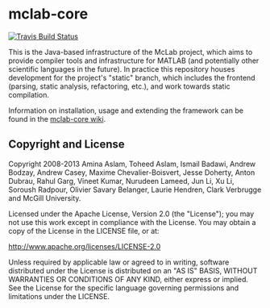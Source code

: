 # mclab-core
[![Travis Build Status](https://travis-ci.org/Sable/mclab-core.svg?branch=master)](https://travis-ci.org/Sable/mclab-core)

This is the Java-based infrastructure of the McLab project, which aims to
provide compiler tools and infrastructure for MATLAB (and potentially other
scientific languages in the future). In practice this repository houses
development for the project's "static" branch, which includes the frontend
(parsing, static analysis, refactoring, etc.), and work towards static
compilation.

Information on installation, usage and extending the framework can be found in the [mclab-core wiki](https://github.com/Sable/mclab-core/wiki). 

Copyright and License
---------------------
Copyright 2008-2013 Amina Aslam, Toheed Aslam, Ismail Badawi, Andrew Bodzay,
Andrew Casey, Maxime Chevalier-Boisvert, Jesse Doherty, Anton Dubrau,
Rahul Garg, Vineet Kumar, Nurudeen Lameed, Jun Li, Xu Li, Soroush Radpour,
Olivier Savary Belanger, Laurie Hendren, Clark Verbrugge and McGill
University.

Licensed under the Apache License, Version 2.0 (the "License"); you may not
use this work except in compliance with the License. You may obtain a copy
of the License in the LICENSE file, or at:

http://www.apache.org/licenses/LICENSE-2.0

Unless required by applicable law or agreed to in writing, software
distributed under the License is distributed on an "AS IS" BASIS, WITHOUT
WARRANTIES OR CONDITIONS OF ANY KIND, either express or implied. See the
License for the specific language governing permissions and limitations
under the LICENSE.
